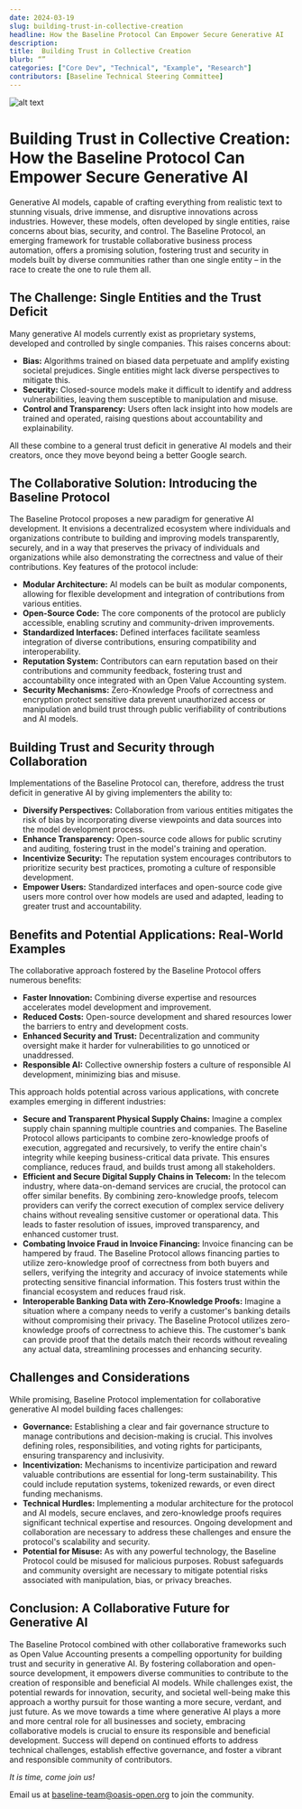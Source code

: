 ```yaml
---
date: 2024-03-19
slug: building-trust-in-collective-creation
headline: How the Baseline Protocol Can Empower Secure Generative AI
description:  
title:  Building Trust in Collective Creation 
blurb: “”
categories: ["Core Dev", "Technical", "Example", "Research"]
contributors: [Baseline Technical Steering Committee]
---
```



<img src="/blog/images/building-trust-in-collective-creation.png" alt="alt text" >

# Building Trust in Collective Creation: How the Baseline Protocol Can Empower Secure Generative AI

Generative AI models, capable of crafting everything from realistic text to stunning visuals, drive immense, and disruptive innovations across industries. However, these models, often developed by single entities, raise concerns about bias, security, and control. The Baseline Protocol, an emerging framework for trustable collaborative business process automation, offers a promising solution, fostering trust and security in models built by diverse communities rather than one single entity – in the race to create the one to rule them all.

## The Challenge: Single Entities and the Trust Deficit

Many generative AI models currently exist as proprietary systems, developed and controlled by single companies. This raises concerns about:

- **Bias:** Algorithms trained on biased data perpetuate and amplify existing societal prejudices. Single entities might lack diverse perspectives to mitigate this.
- **Security:** Closed-source models make it difficult to identify and address vulnerabilities, leaving them susceptible to manipulation and misuse.
- **Control and Transparency:** Users often lack insight into how models are trained and operated, raising questions about accountability and explainability.

All these combine to a general trust deficit in generative AI models and their creators, once they move beyond being a better Google search.

## The Collaborative Solution: Introducing the Baseline Protocol

The Baseline Protocol proposes a new paradigm for generative AI development. It envisions a decentralized ecosystem where individuals and organizations contribute to building and improving models transparently, securely, and in a way that preserves the privacy of individuals and organizations while also demonstrating the correctness and value of their contributions. Key features of the protocol include:

- **Modular Architecture:** AI models can be built as modular components, allowing for flexible development and integration of contributions from various entities.
- **Open-Source Code:** The core components of the protocol are publicly accessible, enabling scrutiny and community-driven improvements.
- **Standardized Interfaces:** Defined interfaces facilitate seamless integration of diverse contributions, ensuring compatibility and interoperability.
- **Reputation System:** Contributors can earn reputation based on their contributions and community feedback, fostering trust and accountability once integrated with an Open Value Accounting system.
- **Security Mechanisms:** Zero-Knowledge Proofs of correctness and encryption protect sensitive data prevent unauthorized access or manipulation and build trust through public verifiability of contributions and AI models.

## Building Trust and Security through Collaboration

Implementations of the Baseline Protocol can, therefore, address the trust deficit in generative AI by giving implementers the ability to:

- **Diversify Perspectives:** Collaboration from various entities mitigates the risk of bias by incorporating diverse viewpoints and data sources into the model development process.
- **Enhance Transparency:** Open-source code allows for public scrutiny and auditing, fostering trust in the model's training and operation.
- **Incentivize Security:** The reputation system encourages contributors to prioritize security best practices, promoting a culture of responsible development.
- **Empower Users:** Standardized interfaces and open-source code give users more control over how models are used and adapted, leading to greater trust and accountability.

## Benefits and Potential Applications: Real-World Examples

The collaborative approach fostered by the Baseline Protocol offers numerous benefits:

- **Faster Innovation:** Combining diverse expertise and resources accelerates model development and improvement.
- **Reduced Costs:** Open-source development and shared resources lower the barriers to entry and development costs.
- **Enhanced Security and Trust:** Decentralization and community oversight make it harder for vulnerabilities to go unnoticed or unaddressed.
- **Responsible AI:** Collective ownership fosters a culture of responsible AI development, minimizing bias and misuse.

This approach holds potential across various applications, with concrete examples emerging in different industries:

- **Secure and Transparent Physical Supply Chains:** Imagine a complex supply chain spanning multiple countries and companies. The Baseline Protocol allows participants to combine zero-knowledge proofs of execution, aggregated and recursively, to verify the entire chain's integrity while keeping business-critical data private. This ensures compliance, reduces fraud, and builds trust among all stakeholders.
- **Efficient and Secure Digital Supply Chains in Telecom:** In the telecom industry, where data-on-demand services are crucial, the protocol can offer similar benefits. By combining zero-knowledge proofs, telecom providers can verify the correct execution of complex service delivery chains without revealing sensitive customer or operational data. This leads to faster resolution of issues, improved transparency, and enhanced customer trust.
- **Combating Invoice Fraud in Invoice Financing:** Invoice financing can be hampered by fraud. The Baseline Protocol allows financing parties to utilize zero-knowledge proof of correctness from both buyers and sellers, verifying the integrity and accuracy of invoice statements while protecting sensitive financial information. This fosters trust within the financial ecosystem and reduces fraud risk.
- **Interoperable Banking Data with Zero-Knowledge Proofs:** Imagine a situation where a company needs to verify a customer's banking details without compromising their privacy. The Baseline Protocol utilizes zero-knowledge proofs of correctness to achieve this. The customer's bank can provide proof that the details match their records without revealing any actual data, streamlining processes and enhancing security.

## Challenges and Considerations

While promising, Baseline Protocol implementation for collaborative generative AI model building faces challenges:

- **Governance:** Establishing a clear and fair governance structure to manage contributions and decision-making is crucial. This involves defining roles, responsibilities, and voting rights for participants, ensuring transparency and inclusivity.
- **Incentivization:** Mechanisms to incentivize participation and reward valuable contributions are essential for long-term sustainability. This could include reputation systems, tokenized rewards, or even direct funding mechanisms.
- **Technical Hurdles:** Implementing a modular architecture for the protocol and AI models, secure enclaves, and zero-knowledge proofs requires significant technical expertise and resources. Ongoing development and collaboration are necessary to address these challenges and ensure the protocol's scalability and security.
- **Potential for Misuse:** As with any powerful technology, the Baseline Protocol could be misused for malicious purposes. Robust safeguards and community oversight are necessary to mitigate potential risks associated with manipulation, bias, or privacy breaches.

## Conclusion: A Collaborative Future for Generative AI

The Baseline Protocol combined with other collaborative frameworks such as Open Value Accounting presents a compelling opportunity for building trust and security in generative AI. By fostering collaboration and open-source development, it empowers diverse communities to contribute to the creation of responsible and beneficial AI models. While challenges exist, the potential rewards for innovation, security, and societal well-being make this approach a worthy pursuit for those wanting a more secure, verdant, and just future. As we move towards a time where generative AI plays a more and more central role for all businesses and society, embracing collaborative models is crucial to ensure its responsible and beneficial development. Success will depend on continued efforts to address technical challenges, establish effective governance, and foster a vibrant and responsible community of contributors.

*It is time, come join us!*

Email us at [baseline-team@oasis-open.org](mailto:baseline-team@oasis-open.org) to join the community.
